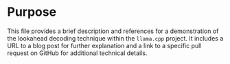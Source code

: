 # Purpose
This file provides a brief description and references for a demonstration of the lookahead decoding technique within the `llama.cpp` project. It includes a URL to a blog post for further explanation and a link to a specific pull request on GitHub for additional technical details.
